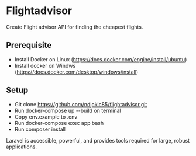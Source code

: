 # Flightadvisor
Create Flight advisor API for finding the cheapest flights.

## Prerequisite
- Install Docker on Linux (https://docs.docker.com/engine/install/ubuntu)
- Install docker on Windws (https://docs.docker.com/desktop/windows/install)

## Setup
- Git clone https://github.com/ndjokic85/flightadvisor.git
- Run docker-compose up --build on terminal
- Copy env.example to .env
- Run docker-compose exec app bash
- Run composer install

Laravel is accessible, powerful, and provides tools required for large, robust applications.
